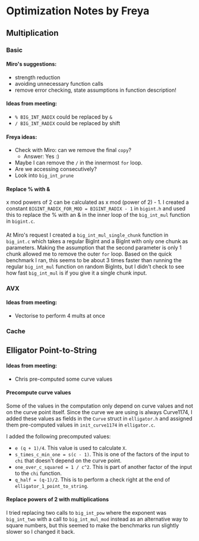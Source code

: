 # Optimization Notes by Freya

## Multiplication

### Basic

#### Miro's suggestions:
* strength reduction
* avoiding unnecessary function calls
* remove error checking, state assumptions in function description!

#### Ideas from meeting:
* `% BIG_INT_RADIX` could be replaced by `&`
* `/ BIG_INT_RADIX` could be replaced by shift

#### Freya ideas:
* Check with Miro: can we remove the final `copy`?
    * Answer: Yes :)
* Maybe I can remove the `/` in the innermost `for` loop.
* Are we accessing consecutively?
* Look into `big_int_prune`

#### Replace % with &
x mod powers of 2 can be calculated as x mod (power of 2) - 1. I created a constant
`BIGINT_RADIX_FOR_MOD = BIGINT_RADIX - 1` in `bigint.h` and used this to replace
the % with an & in the inner loop of the `big_int_mul` function in `bigint.c`.

####
At Miro's request I created a `big_int_mul_single_chunk` function in `big_int.c` which takes
a regular BigInt and a BigInt with only one chunk as parameters. Making the assumption that
the second parameter is only 1 chunk allowed me to remove the outer `for` loop. Based on
the quick benchmark I ran, this seems to be about 3 times faster than running the regular
`big_int_mul` function on random BigInts, but I didn't check to see how fast `big_int_mul`
is if you give it a single chunk input.

### AVX

#### Ideas from meeting:
* Vectorise to perform 4 mults at once

### Cache

## Elligator Point-to-String
#### Ideas from meeting:
* Chris pre-computed some curve values

#### Precompute curve values
Some of the values in the computation only depend on curve values and not on the curve point
itself. Since the curve we are using is always Curve1174, I added these values as fields in the
`Curve` struct in `elligator.h` and assigned them pre-computed values in `init_curve1174` in
`elligator.c`.

I added the following precomputed values:
* `e (q + 1)/4`. This value is used to calculate `X`.
* `s_times_c_min_one = s(c - 1)`. This is one of the factors of the input to `chi` that doesn't
depend on the curve point.
* `one_over_c_squared = 1 / c^2`. This is part of another factor of the input to the `chi` function.
* `q_half = (q-1)/2`. This is to perform a check right at the end of `elligator_1_point_to_string`.

#### Replace powers of 2 with multiplications
I tried replacing two calls to `big_int_pow` where the exponent was `big_int_two` with
a call to `big_int_mul_mod` instead as an alternative way to square numbers, but this
seemed to make the benchmarks run slightly slower so I changed it back.
